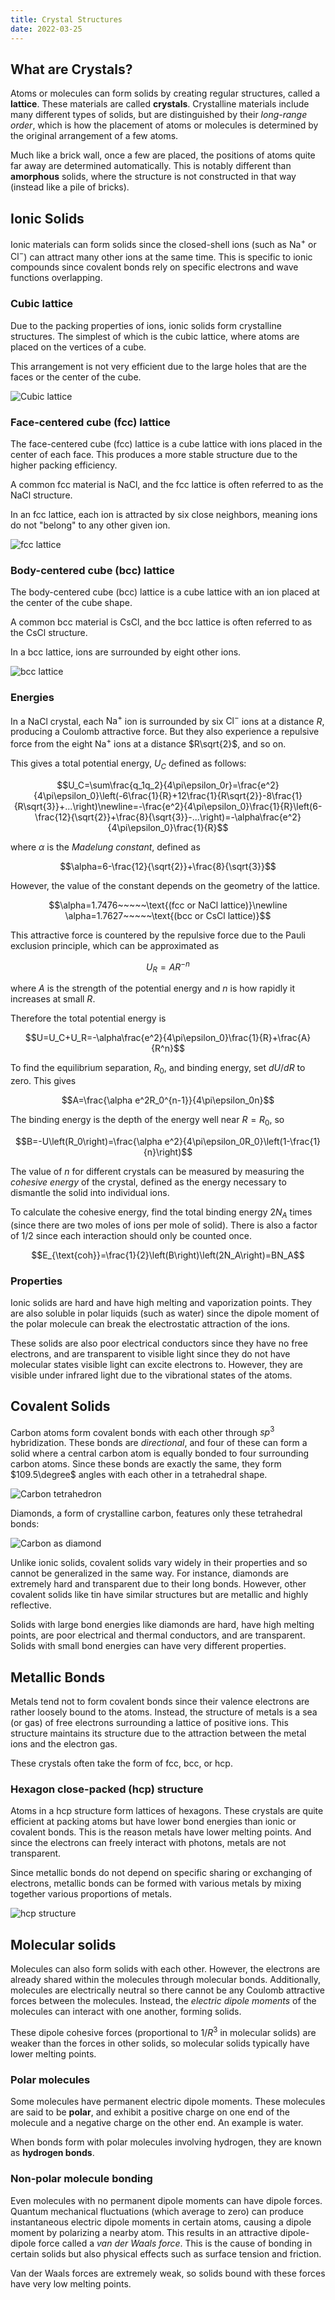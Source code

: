 ```yaml
---
title: Crystal Structures
date: 2022-03-25
---
```


## What are Crystals?

Atoms or molecules can form solids by creating regular structures, called a **lattice**. These materials are called **crystals**. Crystalline materials include many different types of solids, but are distinguished by their *long-range order*, which is how the placement of atoms or molecules is determined by the original arrangement of a few atoms.

Much like a brick wall, once a few are placed, the positions of atoms quite far away are determined automatically. This is notably different than **amorphous** solids, where the structure is not constructed in that way (instead like a pile of bricks).

## Ionic Solids

Ionic materials can form solids since the closed-shell ions (such as $\text{Na}^+$ or $\text{Cl}^-$) can attract many other ions at the same time. This is specific to ionic compounds since covalent bonds rely on specific electrons and wave functions overlapping.

### Cubic lattice

Due to the packing properties of ions, ionic solids form crystalline structures. The simplest of which is the cubic lattice, where atoms are placed on the vertices of a cube.

This arrangement is not very efficient due to the large holes that are the faces or the center of the cube.

![Cubic lattice](../../images/cubic-structure.jpeg)

### Face-centered cube (fcc) lattice

The face-centered cube (fcc) lattice is a cube lattice with ions placed in the center of each face. This produces a more stable structure due to the higher packing efficiency.

A common fcc material is $\text{NaCl}$, and the fcc lattice is often referred to as the $\text{NaCl}$ structure.

In an fcc lattice, each ion is attracted by six close neighbors, meaning ions do not "belong" to any other given ion.

![fcc lattice](../../images/fcc-structure.jpeg)

### Body-centered cube (bcc) lattice

The body-centered cube (bcc) lattice is a cube lattice with an ion placed at the center of the cube shape. 

A common bcc material is $\text{CsCl}$, and the bcc lattice is often referred to as the $\text{CsCl}$ structure.

In a bcc lattice, ions are surrounded by eight other ions.

![bcc lattice](../../images/bcc-structure.jpeg)

### Energies

In a $\text{NaCl}$ crystal, each $\text{Na}^+$ ion is surrounded by six $\text{Cl}^-$ ions at a distance $R$, producing a Coulomb attractive force. But they also experience a repulsive force from the eight $\text{Na}^+$ ions at a distance $R\sqrt{2}$, and so on.

This gives a total potential energy, $U_C$ defined as follows:

$$U_C=\sum\frac{q_1q_2}{4\pi\epsilon_0r}=\frac{e^2}{4\pi\epsilon_0}\left(-6\frac{1}{R}+12\frac{1}{R\sqrt{2}}-8\frac{1}{R\sqrt{3}}+...\right)\newline=-\frac{e^2}{4\pi\epsilon_0}\frac{1}{R}\left(6-\frac{12}{\sqrt{2}}+\frac{8}{\sqrt{3}}-...\right)=-\alpha\frac{e^2}{4\pi\epsilon_0}\frac{1}{R}$$

where $\alpha$ is the *Madelung constant*, defined as

$$\alpha=6-\frac{12}{\sqrt{2}}+\frac{8}{\sqrt{3}}$$

However, the value of the constant depends on the geometry of the lattice.

$$\alpha=1.7476~~~~~\text{(fcc or NaCl lattice)}\newline \alpha=1.7627~~~~~\text{(bcc or CsCl lattice)}$$

This attractive force is countered by the repulsive force due to the Pauli exclusion principle, which can be approximated as

$$U_R=AR^{-n}$$

where $A$ is the strength of the potential energy and $n$ is how rapidly it increases at small $R$.

Therefore the total potential energy is

$$U=U_C+U_R=-\alpha\frac{e^2}{4\pi\epsilon_0}\frac{1}{R}+\frac{A}{R^n}$$

To find the equilibrium separation, $R_0$, and binding energy, set $dU/dR$ to zero. This gives

$$A=\frac{\alpha e^2R_0^{n-1}}{4\pi\epsilon_0n}$$

The binding energy is the depth of the energy well near $R=R_0$, so

$$B=-U\left(R_0\right)=\frac{\alpha e^2}{4\pi\epsilon_0R_0}\left(1-\frac{1}{n}\right)$$

The value of $n$ for different crystals can be measured by measuring the *cohesive energy* of the crystal, defined as the energy necessary to dismantle the solid into individual ions.

To calculate the cohesive energy, find the total binding energy $2N_A$ times (since there are two moles of ions per mole of solid). There is also a factor of $1/2$ since each interaction should only be counted once.

$$E_{\text{coh}}=\frac{1}{2}\left(B\right)\left(2N_A\right)=BN_A$$

### Properties

Ionic solids are hard and have high melting and vaporization points. They are also soluble in polar liquids (such as water) since the dipole moment of the polar molecule can break the electrostatic attraction of the ions.

These solids are also poor electrical conductors since they have no free electrons, and are transparent to visible light since they do not have molecular states visible light can excite electrons to. However, they are visible under infrared light due to the vibrational states of the atoms.

## Covalent Solids

Carbon atoms form covalent bonds with each other through $sp^3$ hybridization. These bonds are *directional*, and four of these  can form a solid where a central carbon atom is equally bonded to four surrounding carbon atoms. Since these bonds are exactly the same, they form $109.5\degree$ angles with each other in a tetrahedral shape.

![Carbon tetrahedron](../../images/carbon-tetrahedron.jpeg)

Diamonds, a form of crystalline carbon, features only these tetrahedral bonds:

![Carbon as diamond](../../images/carbon-diamond.jpeg)

Unlike ionic solids, covalent solids vary widely in their properties and so cannot be generalized in the same way. For instance, diamonds are extremely hard and transparent due to their long bonds. However, other covalent solids like tin have similar structures but are metallic and highly reflective.

Solids with large bond energies like diamonds are hard, have high melting points, are poor electrical and thermal conductors, and are transparent. Solids with small bond energies can have very different properties.

## Metallic Bonds

Metals tend not to form covalent bonds since their valence electrons are rather loosely bound to the atoms. Instead, the structure of metals is a sea (or gas) of free electrons surrounding a lattice of positive ions. This structure maintains its structure due to the attraction between the metal ions and the electron gas.

These crystals often take the form of fcc, bcc, or hcp.

### Hexagon close-packed (hcp) structure

Atoms in a hcp structure form lattices of hexagons. These crystals are quite efficient at packing atoms but have lower bond energies than ionic or covalent bonds. This is the reason metals have lower melting points. And since the electrons can freely interact with photons, metals are not transparent.

Since metallic bonds do not depend on specific sharing or exchanging of electrons, metallic bonds can be formed with various metals by mixing together various proportions of metals.

![hcp structure](../../images/hcp-structure.jpeg)

## Molecular solids

Molecules can also form solids with each other. However, the electrons are already shared within the molecules through molecular bonds. Additionally, molecules are electrically neutral so there cannot be any Coulomb attractive forces between the molecules. Instead, the *electric dipole moments* of the molecules can interact with one another, forming solids.

These dipole cohesive forces (proportional to $1/R^3$ in molecular solids) are weaker than the forces in other solids, so molecular solids typically have lower melting points.

### Polar molecules

Some molecules have permanent electric dipole moments. These molecules are said to be **polar**, and exhibit a positive charge on one end of the molecule and a negative charge on the other end. An example is water.

When bonds form with polar molecules involving hydrogen, they are known as **hydrogen bonds**.

### Non-polar molecule bonding

Even molecules with no permanent dipole moments can have dipole forces. Quantum mechanical fluctuations (which average to zero) can produce instantaneous electric dipole moments in certain atoms, causing a dipole moment by polarizing a nearby atom. This results in an attractive dipole-dipole force called a *van der Waals force*. This is the cause of bonding in certain solids but also physical effects such as surface tension and friction.

Van der Waals forces are extremely weak, so solids bound with these forces have very low melting points.